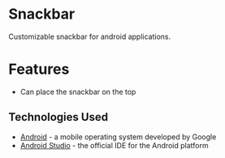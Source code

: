 # Snackbar
Customizable snackbar for android applications.

# Features
- Can place the snackbar on the top

## Technologies Used
* [Android] - a mobile operating system developed by Google
* [Android Studio] - the official IDE for the Android platform


[//]: # (These are reference links used in the body of this note)

   [android]: <https://www.android.com>
   [android studio]: <https://developer.android.com>
